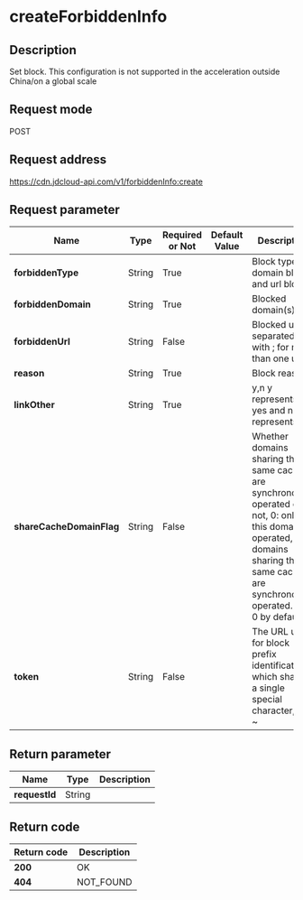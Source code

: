 # createForbiddenInfo


## Description
Set block. This configuration is not supported in the acceleration outside China/on a global scale

## Request mode
POST

## Request address
https://cdn.jdcloud-api.com/v1/forbiddenInfo:create


## Request parameter
|Name|Type|Required or Not|Default Value|Description|
|---|---|---|---|---|
|**forbiddenType**|String|True| |Block type, i.e. domain block and url block|
|**forbiddenDomain**|String|True| |Blocked domain(s)|
|**forbiddenUrl**|String|False| |Blocked url(s), separated with ; for more than one urls|
|**reason**|String|True| |Block reasons|
|**linkOther**|String|True| |y,n  y represents yes and n represents no|
|**shareCacheDomainFlag**|String|False| |Whether domains sharing the same cache are synchronously operated or not, 0: only this domain is operated, 1: domains sharing the same cache are synchronously operated. It is 0 by default|
|**token**|String|False| |The URL used for block prefix identification, which shall be a single special character, e.g. ~|


## Return parameter
|Name|Type|Description|
|---|---|---|
|**requestId**|String| |


## Return code
|Return code|Description|
|---|---|
|**200**|OK|
|**404**|NOT_FOUND|

